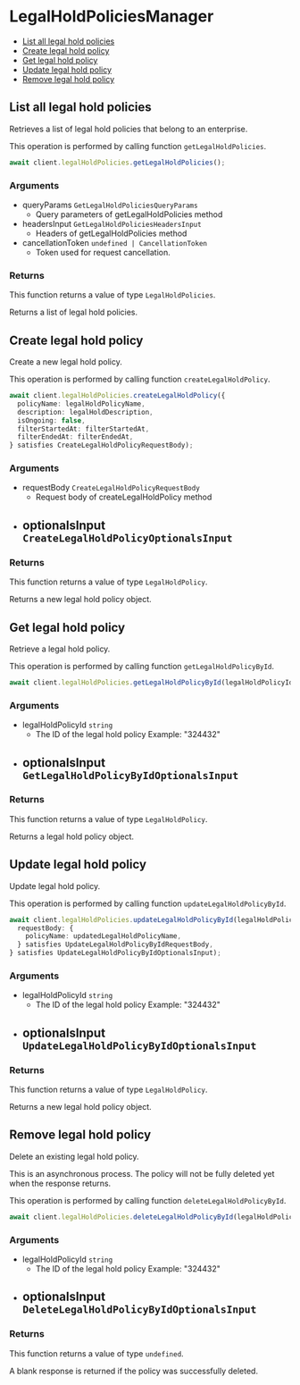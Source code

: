 # LegalHoldPoliciesManager

- [List all legal hold policies](#list-all-legal-hold-policies)
- [Create legal hold policy](#create-legal-hold-policy)
- [Get legal hold policy](#get-legal-hold-policy)
- [Update legal hold policy](#update-legal-hold-policy)
- [Remove legal hold policy](#remove-legal-hold-policy)

## List all legal hold policies

Retrieves a list of legal hold policies that belong to
an enterprise.

This operation is performed by calling function `getLegalHoldPolicies`.

```ts
await client.legalHoldPolicies.getLegalHoldPolicies();
```

### Arguments

- queryParams `GetLegalHoldPoliciesQueryParams`
  - Query parameters of getLegalHoldPolicies method
- headersInput `GetLegalHoldPoliciesHeadersInput`
  - Headers of getLegalHoldPolicies method
- cancellationToken `undefined | CancellationToken`
  - Token used for request cancellation.

### Returns

This function returns a value of type `LegalHoldPolicies`.

Returns a list of legal hold policies.

## Create legal hold policy

Create a new legal hold policy.

This operation is performed by calling function `createLegalHoldPolicy`.

```ts
await client.legalHoldPolicies.createLegalHoldPolicy({
  policyName: legalHoldPolicyName,
  description: legalHoldDescription,
  isOngoing: false,
  filterStartedAt: filterStartedAt,
  filterEndedAt: filterEndedAt,
} satisfies CreateLegalHoldPolicyRequestBody);
```

### Arguments

- requestBody `CreateLegalHoldPolicyRequestBody`
  - Request body of createLegalHoldPolicy method
- optionalsInput `CreateLegalHoldPolicyOptionalsInput`
  -

### Returns

This function returns a value of type `LegalHoldPolicy`.

Returns a new legal hold policy object.

## Get legal hold policy

Retrieve a legal hold policy.

This operation is performed by calling function `getLegalHoldPolicyById`.

```ts
await client.legalHoldPolicies.getLegalHoldPolicyById(legalHoldPolicyId);
```

### Arguments

- legalHoldPolicyId `string`
  - The ID of the legal hold policy Example: "324432"
- optionalsInput `GetLegalHoldPolicyByIdOptionalsInput`
  -

### Returns

This function returns a value of type `LegalHoldPolicy`.

Returns a legal hold policy object.

## Update legal hold policy

Update legal hold policy.

This operation is performed by calling function `updateLegalHoldPolicyById`.

```ts
await client.legalHoldPolicies.updateLegalHoldPolicyById(legalHoldPolicyId, {
  requestBody: {
    policyName: updatedLegalHoldPolicyName,
  } satisfies UpdateLegalHoldPolicyByIdRequestBody,
} satisfies UpdateLegalHoldPolicyByIdOptionalsInput);
```

### Arguments

- legalHoldPolicyId `string`
  - The ID of the legal hold policy Example: "324432"
- optionalsInput `UpdateLegalHoldPolicyByIdOptionalsInput`
  -

### Returns

This function returns a value of type `LegalHoldPolicy`.

Returns a new legal hold policy object.

## Remove legal hold policy

Delete an existing legal hold policy.

This is an asynchronous process. The policy will not be
fully deleted yet when the response returns.

This operation is performed by calling function `deleteLegalHoldPolicyById`.

```ts
await client.legalHoldPolicies.deleteLegalHoldPolicyById(legalHoldPolicy.id);
```

### Arguments

- legalHoldPolicyId `string`
  - The ID of the legal hold policy Example: "324432"
- optionalsInput `DeleteLegalHoldPolicyByIdOptionalsInput`
  -

### Returns

This function returns a value of type `undefined`.

A blank response is returned if the policy was
successfully deleted.
